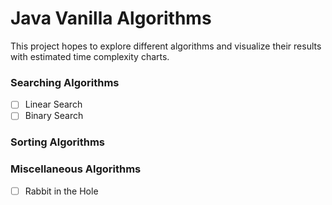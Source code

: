# Java Vanilla Algorithms

This project hopes to explore different algorithms and visualize their results with estimated time complexity charts.

### Searching Algorithms

- [ ] Linear Search
- [ ] Binary Search

### Sorting Algorithms

### Miscellaneous Algorithms

- [ ] Rabbit in the Hole
 